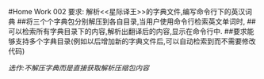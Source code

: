 #Home Work 002 要求: 解析<<星际译王>>的字典文件,编写命令行下的英汉词典
##将三个个字典包分别解压到各自目录,当用户使用命令行检索英文单词时,
##可以检索所有字典目录下的内容,解析出翻译后的内容,显示在命令行中.
##要求能够支持多个字典目录(例如以后增加新的字典文件后,可以自动检索到而不需要修改代码)
  
*选作:不解压字典而是直接获取解析压缩包内容*